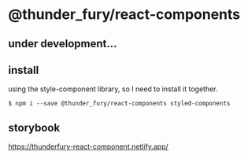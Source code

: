 # @thunder_fury/react-components

## under development...

## install
using the style-component library, so I need to install it together.
```
$ npm i --save @thunder_fury/react-components styled-components
```
## storybook
https://thunderfury-react-component.netlify.app/